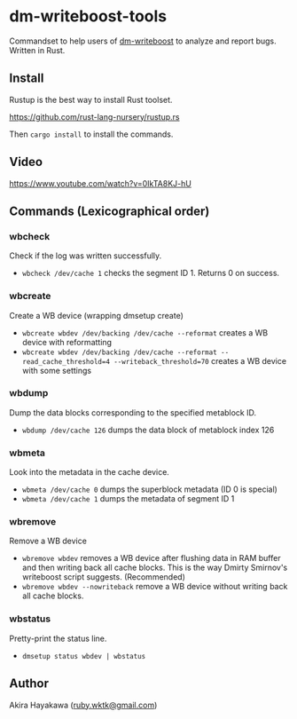 # dm-writeboost-tools

Commandset to help users of [dm-writeboost](https://github.com/akiradeveloper/dm-writeboost)
to analyze and report bugs. Written in Rust. 

## Install

Rustup is the best way to install Rust toolset.

https://github.com/rust-lang-nursery/rustup.rs

Then `cargo install` to install the commands.

## Video

https://www.youtube.com/watch?v=0IkTA8KJ-hU

## Commands (Lexicographical order)

### wbcheck

Check if the log was written successfully.

* `wbcheck /dev/cache 1` checks the segment ID 1. Returns 0 on success.

### wbcreate

Create a WB device (wrapping dmsetup create)

* `wbcreate wbdev /dev/backing /dev/cache --reformat` creates a WB device with reformatting
* `wbcreate wbdev /dev/backing /dev/cache --reformat --read_cache_threshold=4 --writeback_threshold=70`
  creates a WB device with some settings

### wbdump

Dump the data blocks corresponding to the specified metablock ID.

* `wbdump /dev/cache 126` dumps the data block of metablock index 126

### wbmeta

Look into the metadata in the cache device.

* `wbmeta /dev/cache 0` dumps the superblock metadata (ID 0 is special)
* `wbmeta /dev/cache 1` dumps the metadata of segment ID 1

### wbremove

Remove a WB device

* `wbremove wbdev` removes a WB device after flushing data in RAM buffer and then writing back
  all cache blocks. This is the way Dmirty Smirnov's writeboost script suggests. (Recommended)  
* `wbremove wbdev --nowriteback` remove a WB device without writing back all cache blocks.

### wbstatus

Pretty-print the status line.

* `dmsetup status wbdev | wbstatus`

## Author

Akira Hayakawa (ruby.wktk@gmail.com)
